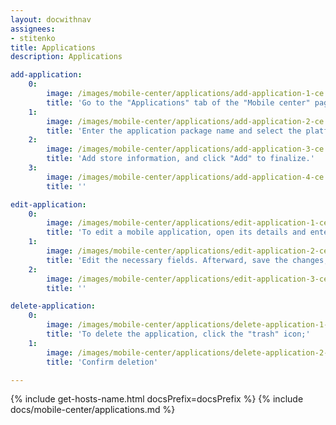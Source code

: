 ```yaml
---
layout: docwithnav
assignees:
- stitenko
title: Applications
description: Applications

add-application:
    0:
        image: /images/mobile-center/applications/add-application-1-ce.png
        title: 'Go to the "Applications" tab of the "Mobile center" page, and click the "+ Add application" button in the upper-right corner of the window.'
    1:
        image: /images/mobile-center/applications/add-application-2-ce.png
        title: 'Enter the application package name and select the platform type: Android or iOS. Remember the autogenerated "Application Secret" or input your own. Specify the application status. Optionally, provide the minimum and latest application versions along with their release notes.'
    2:
        image: /images/mobile-center/applications/add-application-3-ce.png
        title: 'Add store information, and click "Add" to finalize.'
    3:
        image: /images/mobile-center/applications/add-application-4-ce.png
        title: ''

edit-application:
    0:
        image: /images/mobile-center/applications/edit-application-1-ce.png
        title: 'To edit a mobile application, open its details and enter the edit mode by clicking the large orange "pencil" button;'
    1:
        image: /images/mobile-center/applications/edit-application-2-ce.png
        title: 'Edit the necessary fields. Afterward, save the changes;'
    2:
        image: /images/mobile-center/applications/edit-application-3-ce.png
        title: ''

delete-application:
    0:
        image: /images/mobile-center/applications/delete-application-1-ce.png
        title: 'To delete the application, click the "trash" icon;'
    1:
        image: /images/mobile-center/applications/delete-application-2-ce.png
        title: 'Confirm deletion'

---
```


{% include get-hosts-name.html docsPrefix=docsPrefix %}
{% include docs/mobile-center/applications.md %}
